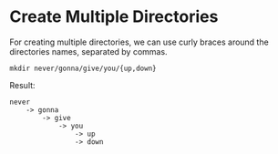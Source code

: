 # Create Multiple Directories

For creating multiple directories, we can use curly braces around the directories names, separated by commas.

`mkdir never/gonna/give/you/{up,down}`

Result:
```
never
    -> gonna
        -> give
            -> you
                -> up
                -> down
```